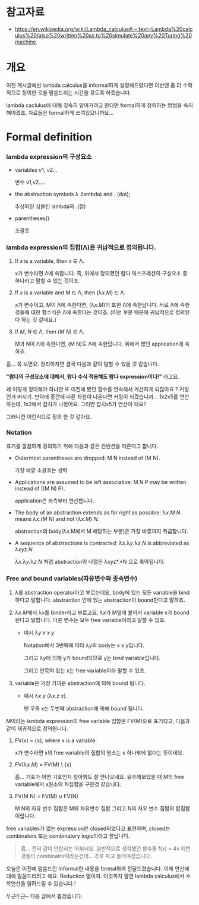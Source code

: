 # 참고자료

* https://en.wikipedia.org/wiki/Lambda_calculus#:~:text=Lambda%20calculus%20(also%20written%20as,to%20simulate%20any%20Turing%20machine.



# 개요

이전 게시글에선 lambda calculus를 informal하게 설명해드렸다면 이번엔 좀 더 수학적으로 정의한 것을 말씀드리는 시간을 갖도록 하겠습니다.

lambda caclulus에 대해 깊숙히 알아가려고 한다면 formal하게 정의하는 방법을 숙지해야겠죠. 자료들은 formal하게 쓰여있으니까요...



# Formal definition

### lambda expression의 구성요소

- variables *v*1, *v*2...

  변수 v1,v2....

- the abstraction symbols λ (lambda) and . (dot);

  추상화된 심볼인 lambda와 .(점)

* parentheses()

  소괄호



### lambda expression의 집합(Λ)은 귀납적으로 정의됩니다.

1. If *x* is a variable, then *x* ∈ Λ.

   x가 변수라면 Λ에 속합니다. 즉, 위에서 정의했던 람다 익스프레션의 구성요소 중 하나라고 말할 수 있는 것이죠.

2. If *x* is a variable and *M* ∈ Λ, then (λ*x*.*M*) ∈ Λ.

   x가 변수이고, M이 Λ에 속한다면, (λ*x*.*M*)이 또한 Λ에 속한답니다. 서로 Λ에 속한 것들에 대한 함수식은 Λ에 속한다는 것이죠. (이런 부분 때문에 귀납적으로 정의된다 하는 것 같네요.)

3. If *M*, *N* ∈ Λ, then (*M N*) ∈ Λ.

   M과 N이 Λ에 속한다면, (M N)도 Λ에 속한답니다. 위에서 봤던 application에 속하죠.



흠... 쭉 보면요. 정리하자면 결국 다음과 같이 말할 수 있을 것 같습니다.

**"람다의 구성요소에 대해서, 람다 수식 적용해도 람다 expression이다!"** 라고요. 

왜 이렇게 정의해야 하냐면 또 이전에 봤던 함수를 연속해서 계산하게 되잖아요 ? 커링인가 머시기. 만약에 중간에 다른 차원이 나온다면 커링이 되겠습니까... 1x2x5를 연산하는데, 1x2에서 참치가 나왔어요. 그러면 참치x5가 연산이 돼요?

그러니깐 이런식으로 정의 한 것 같아요.



### Notation

표기를 깔끔하게 정의하기 위해 다음과 같은 컨벤션을 따른다고 합니다.

- Outermost parentheses are dropped: M N instead of (M N).

  가장 바깥 소괄호는 생략

- Applications are assumed to be left associative: M N P may be written instead of ((M N) P).

  application은 좌측부터 연산합니다.

- The body of an abstraction extends as far right as possible: λ*x*.*M N* means λ*x*.(*M N*) and not (λ*x*.*M*) *N*.

  abstraction의 body(λ*x*.M에서 M 해당하는 부분)은 가장 바깥까지 취급합니다.

- A sequence of abstractions is contracted: λ*x*.λ*y*.λ*z*.*N* is abbreviated as λ*xyz*.*N*

  λ*x*.λ*y*.λ*z*.*N* 처럼 abstraction의 나열은 λ*xy*z*.*N 으로 축약됩니다.



### Free and bound variables(자유변수와 종속변수)

1. λ를 abstraction operator라고 부르는데요, body에 있는 모든 variable을 bind하다고 말합니다. abstraction 안에 있는 abstraction이 bound한다고 말하죠.

2. λ*x*.*M*에서 λ*x*를 binder라고 부르고요, λ*x*가 M옆에 붙어서 variable x가 bound된다고 말합니다. 다른 변수는 모두 free variable이라고 말할 수 있죠.

   * 예시 λ*y*.*x x y* 

     Notation에서 3번째에 따라 λ*y*의 body는 x x y입니다.

      그리고 λ*y*에 의해 y가 bound되므로 y는 bind variable입니다.

     그리고 안묵여 있는 x는 free variable이라 말할 수 있죠.

3. variable은 가장 가까운 abstraction에 의해 bound 됩니다.

   * 예시 λ*x*.*y* (λ*x*.*z x*).

     맨 우측 x는 두번째 abstraction에 의해 bound 됩니다.



M이라는 lambda expression의 free variable 집합은 FV(M)으로 표기되고, 다음과 같이 재귀적으로 정의됩니다.

1. FV(x) = {x}, where x is a variable.

   x가 변수라면 x의 free variable의 집합의 원소는 x 하나밖에 없다는 뜻이네요.

2. FV(λ*x*.*M*) = FV(M) \ {x}

   흠... 기호가 어떤 기호인지 찾아봐도 잘 안나오네요. 유추해보았을 때 M의 free variable에서 x원소의 차집합을 구한것 같습니다.

3. FV(M N) = FV(M) ∪ FV(N)

   M N의 자유 변수 집합은 M의 자유변수 집합 그리고 N의 자유 변수 집합의 합집합이랍니다.



free variables가 없는 expression은 closed되었다고 표현하며, closed는 combinators 또는 combinatory logic이라고 한답니다.

> 흠... 전혀 감이 안잡히는 어휘네요. 일반적으로 생각했던 함수들 f(x) = 4x 이런 것들이 combinator이라는건데... 추후 파고 들어야겠습니다.





오늘은 이전에 말씀드린 Informal한 내용을 formal하게 전달드렸습니다. 이제 연산에 대해 말씀드리려고 해요. Reduction 말이져. 이것까지 알면 lambda calculus에서 수학연산을 알려드릴 수 있습니다.!

두근두근~ 다음 글에서 뵙겠습니다.